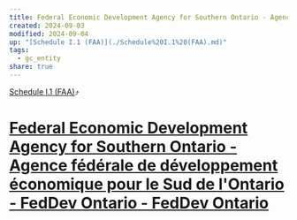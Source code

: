```yaml
---
title: Federal Economic Development Agency for Southern Ontario - Agence fédérale de développement économique pour le Sud de l'Ontario - FedDev Ontario - FedDev Ontario
created: 2024-09-03
modified: 2024-09-04
up: "[Schedule I.1 (FAA)](./Schedule%20I.1%20(FAA).md)"
tags:
  - gc_entity
share: true
---
```

[Schedule I.1 (FAA)](./Schedule%20I.1%20(FAA).md)⤴️
# [Federal Economic Development Agency for Southern Ontario - Agence fédérale de développement économique pour le Sud de l'Ontario - FedDev Ontario - FedDev Ontario](Federal%20Economic%20Development%20Agency%20for%20Southern%20Ontario%20-%20Agence%20f%C3%A9d%C3%A9rale%20de%20d%C3%A9veloppement%20%C3%A9conomique%20pour%20le%20Sud%20de%20l'Ontario%20-%20FedDev%20Ontario%20-%20FedDev%20Ontario.md)
